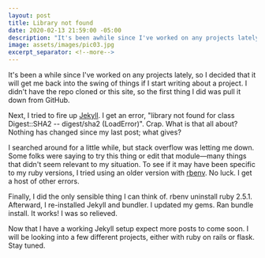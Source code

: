 ```yaml
---
layout: post
title: Library not found
date: 2020-02-13 21:59:00 -05:00
description: "It's been awhile since I've worked on any projects lately, so I decided that if I start writing about a project it will get me back into the swing of things."
image: assets/images/pic03.jpg
excerpt_separator: <!--more-->
---
```


It's been a while since I've worked on any projects lately, so I decided that it will get me back into the swing of things if I start writing about a project. I didn't have the repo cloned or this site, so the first thing I did was pull it down from GitHub.                      <!--more-->


Next, I tried to fire up [Jekyll](https://jekyllrb.com/). I get an error, "library not found for class Digest::SHA2 -- digest/sha2 (LoadError)". Crap. What is that all about? Nothing has changed since my last post; what gives? 

I searched around for a little while, but stack overflow was letting me down. Some folks were saying to try this thing or edit that module—many things that didn't seem relevant to my situation. To see if it may have been specific to my ruby versions, I tried using an older version with [rbenv](https://github.com/rbenv/rbenv). No luck. I get a host of other errors. 

Finally, I did the only sensible thing I can think of. rbenv uninstall ruby 2.5.1. Afterward, I re-installed Jekyll and bundler. I updated my gems. Ran bundle install. It works! I was so relieved. 

Now that I have a working Jekyll setup expect more posts to come soon. I will be looking into a few different projects, either with ruby on rails or flask. Stay tuned. 